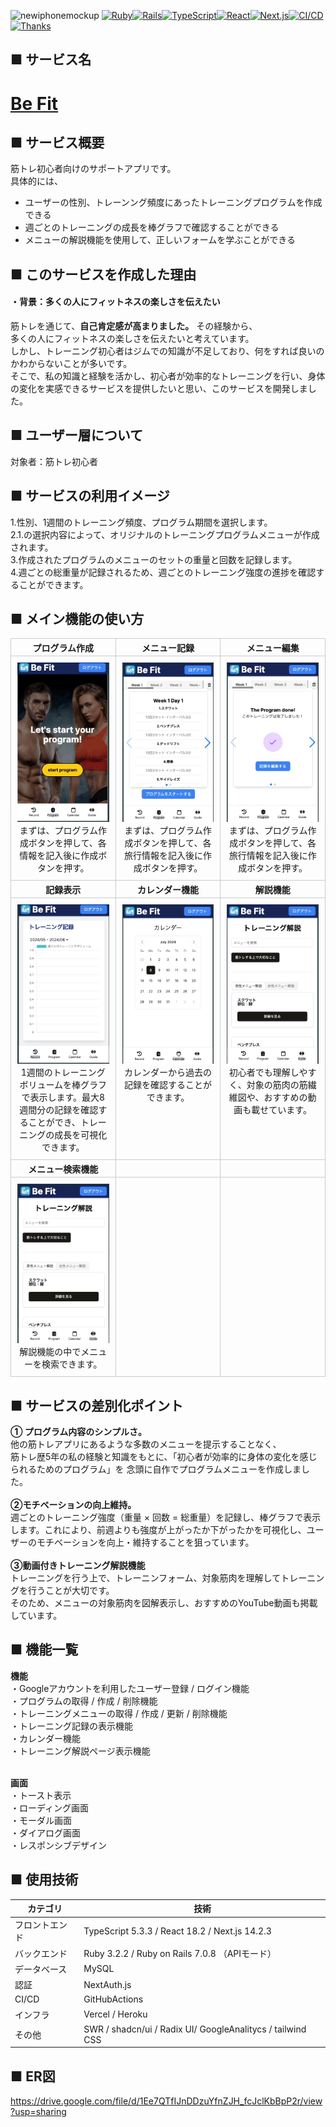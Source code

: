 ![newiphonemockup](https://github.com/Ryocchi-Muscle/fitapp-api/assets/140929302/bb068a5d-ae34-4b55-8644-4bcdb8619955)
[![Ruby](https://img.shields.io/badge/Ruby-v3.2.2-CC342D?logo=Ruby&logoColor=CC342D)](https://www.ruby-lang.org/ja/news/2023/03/30/ruby-3-2-2-released)[![Rails](https://img.shields.io/badge/Rails-v7.0.7.2-CC0000?logo=Ruby-on-Rails&logoColor=CC0000)](https://rubyonrails.org/2023/3/13/Rails-7-0-4-3-and-6-1-7-3-have-been-released)[![TypeScript](https://img.shields.io/badge/TypeScript-v5.0.2-007ACC?logo=TypeScript&logoColor=007ACC)](https://www.typescriptlang.org/docs/handbook/release-notes/typescript-5-0.html)[![React](https://img.shields.io/badge/React-v18.2.0-61DAFB?logo=React&logoColor=61DAFB)](https://react.dev/blog/2022/03/29/react-v18#whats-new-in-react-18)[![Next.js](https://img.shields.io/badge/Next.js-v14.2.4-000000?logo=Next.js&logoColor=000000)](https://nextjs.org/blog/next-13-2)[![CI/CD](https://github.com/keynyaan/hayabusatrip-frontend/actions/workflows/ci.yml/badge.svg?branch=main)](https://github.com/keynyaan/hayabusatrip-frontend/actions/workflows/ci.yml)[![Thanks](https://img.shields.io/badge/Thank%20you-for%20visiting-00aab9)](https://www.befitvercel.com/)


## ■ サービス名
<h1><a href="https://www.befitvercel.com/">Be Fit</a></h1>

## ■ サービス概要
筋トレ初心者向けのサポートアプリです。
<br>
具体的には、<br>
 * ユーザーの性別、トレーンング頻度にあったトレーニングプログラムを作成できる
 * 週ごとのトレーニングの成長を棒グラフで確認することができる
 * メニューの解説機能を使用して、正しいフォームを学ぶことができる

## ■ このサービスを作成した理由
#### ・背景：多くの人にフィットネスの楽しさを伝えたい
筋トレを通じて、**自己肯定感が高まりました。** その経験から、<br>
多くの人にフィットネスの楽しさを伝えたいと考えています。<br>
しかし、トレーニング初心者はジムでの知識が不足しており、何をすれば良いのかわからないことが多いです。<br>
そこで、私の知識と経験を活かし、初心者が効率的なトレーニングを行い、身体の変化を実感できるサービスを提供したいと思い、このサービスを開発しました。

## ■ ユーザー層について

対象者：筋トレ初心者

## ■ サービスの利用イメージ
1.性別、1週間のトレーニング頻度、プログラム期間を選択します。<br>
2.1.の選択内容によって、オリジナルのトレーニングプログラムメニューが作成されます。<br>
3.作成されたプログラムのメニューのセットの重量と回数を記録します。<br>
4.週ごとの総重量が記録されるため、週ごとのトレーニング強度の進捗を確認することができます。<br>

## ■ メイン機能の使い方

<table style="width: 100%; table-layout: fixed; border-collapse: collapse;">
  <tr>
    <th style="text-align: center; width: 33%; border: 1px solid #ccc;">プログラム作成</th>
    <th style="text-align: center; width: 33%; border: 1px solid #ccc;">メニュー記録</th>
    <th style="text-align: center; width: 33%; border: 1px solid #ccc;">メニュー編集</th>
  </tr>
  <tr>
    <td style="text-align: center; vertical-align: top; border: 1px solid #ccc; padding: 10px;">
      <img src="assets/program.gif" alt="トレーニングプログラム作成" style="width: 100%; height: auto;"><br>
      まずは、プログラム作成ボタンを押して、各情報を記入後に作成ボタンを押す。
    </td>
    <td style="text-align: center; vertical-align: top; border: 1px solid #ccc; padding: 10px;">
      <img src="assets/menu.gif" alt="メニュー記録" style="width: 100%; height: auto;"><br>
      まずは、プログラム作成ボタンを押して、各旅行情報を記入後に作成ボタンを押す。
    </td>
    <td style="text-align: center; vertical-align: top; border: 1px solid #ccc; padding: 10px;">
      <img src="assets/menu_edit.gif" alt="メニュー編集" style="width: 100%; height: auto;"><br>
      まずは、プログラム作成ボタンを押して、各旅行情報を記入後に作成ボタンを押す。
    </td>
  </tr>
  <tr>
    <th style="text-align: center; width: 33%; border: 1px solid #ccc;">記録表示</th>
    <th style="text-align: center; width: 33%; border: 1px solid #ccc;">カレンダー機能</th>
    <th style="text-align: center; width: 33%; border: 1px solid #ccc;">解説機能</th>
  </tr>
  <tr>
    <td style="text-align: center; vertical-align: top; border: 1px solid #ccc; padding: 10px;">
      <img src="assets/record.gif" alt="記録表示" style="width: 100%; height: auto;"><br>
      1週間のトレーニングボリュームを棒グラフで表示します。最大8週間分の記録を確認することができ、トレーニングの成長を可視化できます。
    </td>
    <td style="text-align: center; vertical-align: top; border: 1px solid #ccc; padding: 10px;">
      <img src="assets/calendar.gif" alt="カレンダー機能" style="width: 100%; height: auto;"><br>
      カレンダーから過去の記録を確認することができます。
    </td>
    <td style="text-align: center; vertical-align: top; border: 1px solid #ccc; padding: 10px;">
      <img src="assets/trainingguide.gif" alt="解説機能" style="width: 100%; height: auto;"><br>
      初心者でも理解しやすく、対象の筋肉の筋繊維図や、おすすめの動画も載せています。
    </td>
  </tr>
  <tr>
    <th style="text-align: center; width: 33%; border: 1px solid #ccc;">メニュー検索機能</th>
    <th style="text-align: center; width: 33%; border: 1px solid #ccc;"></th>
    <th style="text-align: center; width: 33%; border: 1px solid #ccc;"></th>
  </tr>
  <tr>
    <td style="text-align: center; vertical-align: top; border: 1px solid #ccc; padding: 10px;">
      <img src="assets/traingguie_search.gif" alt="メニュー検索機能" style="width: 100%; height: auto;"><br>
      解説機能の中でメニューを検索できます。
    </td>
    <td style="text-align: center; vertical-align: top; border: 1px solid #ccc; padding: 10px;"></td>
    <td style="text-align: center; vertical-align: top; border: 1px solid #ccc; padding: 10px;"></td>
  </tr>
</table>

## ■ サービスの差別化ポイント

**① プログラム内容のシンプルさ。**<br>
他の筋トレアプリにあるような多数のメニューを提示することなく、<br>
筋トレ歴5年の私の経験と知識をもとに、「初心者が効率的に身体の変化を感じられるためのプログラム」を
念頭に自作でプログラムメニューを作成しました。<br>
<br>
**②モチベーションの向上維持。**<br>
週ごとのトレーニング強度（重量 × 回数 = 総重量）を記録し、棒グラフで表示します。これにより、前週よりも強度が上がったか下がったかを可視化し、ユーザーのモチベーションを向上・維持することを狙っています。<br>
<br>
**③動画付きトレーニング解説機能**<br>
トレーニングを行う上で、トレーニンフォーム、対象筋肉を理解してトレーニングを行うことが大切です。<br>
そのため、メニューの対象筋肉を図解表示し、おすすめのYouTube動画も掲載しています。<br>

## ■ 機能一覧<br>
**機能**<br>
・Googleアカウントを利用したユーザー登録 / ログイン機能<br>
・プログラムの取得 / 作成 / 削除機能<br>
・トレーニングメニューの取得 / 作成 / 更新 / 削除機能<br>
・トレーニング記録の表示機能<br>
・カレンダー機能<br>
・トレーニング解説ページ表示機能<br>
<br>

**画面**<br>
・トースト表示<br>
・ローディング画面<br>
・モーダル画面<br>
・ダイアログ画面<br>
・レスポンシブデザイン<br>

## ■ 使用技術

| カテゴリ       | 技術                                                                                  |
| -------------- | ------------------------------------------------------------------------------------- |
| フロントエンド | TypeScript 5.3.3 / React 18.2 / Next.js 14.2.3                                   |
| バックエンド   | Ruby 3.2.2 / Ruby on Rails 7.0.8 （APIモード）                                         |
| データベース   | MySQL                                                                            |
| 認証           | NextAuth.js                                                                           |
| CI/CD           | GitHubActions                                                                           |
| インフラ       | Vercel / Heroku                                                                       |                       |
| その他         | SWR / shadcn/ui / Radix UI/ GoogleAnalitycs / tailwind CSS


## ■ ER図<br>
https://drive.google.com/file/d/1Ee7QTfIJnDDzuYfnZJH_fcJclKbBpP2r/view?usp=sharing<br>
